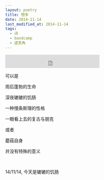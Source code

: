 ```yaml
---
layout: poetry
title: 想多
date: 2014-11-14
last_modified_at: 2014-11-14
tags:
  - 诗
  - bandcamp
  - 虚芜角
---
```


<iframe style="border: 0; height: 42px;" src="https://bandcamp.com/EmbeddedPlayer/album=520012298/size=small/bgcol=333333/linkcol=4ec5ec/artwork=none/track=3895624866/transparent=true/" seamless><a href="https://feeshy.bandcamp.com/album/ends-of-nihil">ends of nihil by feeshy</a></iframe>

可以是

雨后蓬勃的生命

深夜辘辘的饥肠

一种慢条斯理的性格

一眼看上去的复古与朋克

或者

蘑菇自身

并没有特殊的意义

<br>

14/11/14, 今天是辘辘的饥肠
